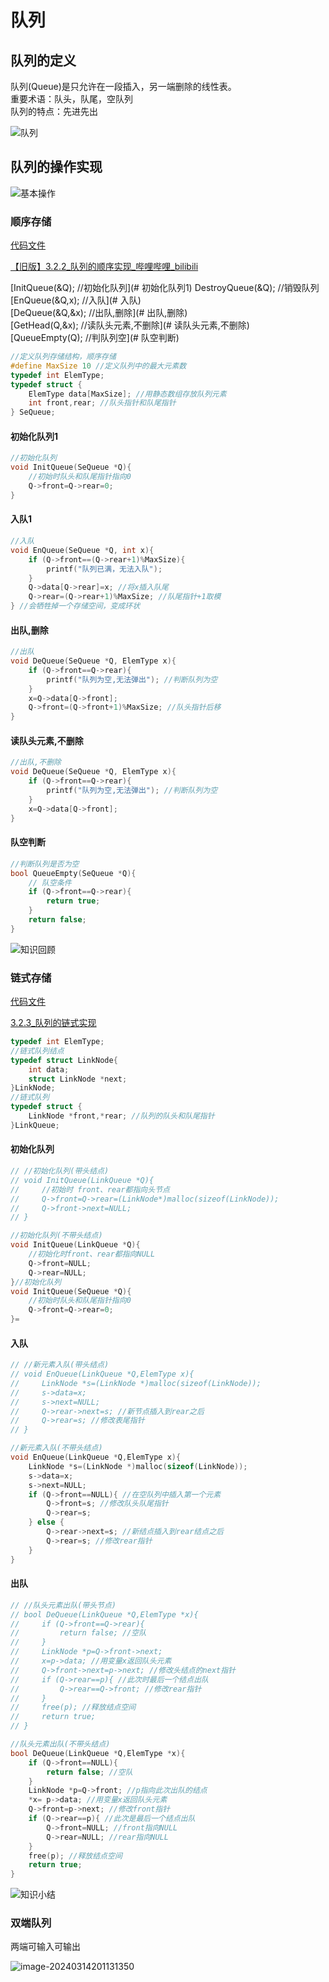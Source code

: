 # 队列

## 队列的定义

队列(Queue)是只允许在一段插入，另一端删除的线性表。  
重要术语：队头，队尾，空队列  
队列的特点：先进先出  

![队列](..\pig\uTools_1667308084074.png)

## 队列的操作实现

![基本操作](pig\uTools_1667308177595.png)  

### 顺序存储

[代码文件](test06.c)

[【旧版】3.2.2_队列的顺序实现_哔哩哔哩_bilibili](https://www.bilibili.com/video/BV1b7411N798/?p=23&spm_id_from=pageDriver&vd_source=d8c41d964364d416ff34bfa349ddc5ed)

[InitQueue(&Q); //初始化队列](# 初始化队列1)
DestroyQueue(&Q); //销毁队列  
[EnQueue(&Q,x);  //入队](# 入队)  
[DeQueue(&Q,&x);  //出队,删除](# 出队,删除)  
[GetHead(Q,&x); //读队头元素,不删除](# 读队头元素,不删除)  
[QueueEmpty(Q); //判队列空](# 队空判断)  

```   C
//定义队列存储结构，顺序存储
#define MaxSize 10 //定义队列中的最大元素数
typedef int ElemType;
typedef struct {
    ElemType data[MaxSize]; //用静态数组存放队列元素
    int front,rear; //队头指针和队尾指针
} SeQueue;
```

#### 初始化队列1

```   c
//初始化队列
void InitQueue(SeQueue *Q){
    //初始时队头和队尾指针指向0
    Q->front=Q->rear=0;
}
```

#### 入队1

```   c
//入队
void EnQueue(SeQueue *Q, int x){
    if (Q->front==(Q->rear+1)%MaxSize){
        printf("队列已满，无法入队");
    }
    Q->data[Q->rear]=x; //将x插入队尾
    Q->rear=(Q->rear+1)%MaxSize; //队尾指针+1取模
} //会牺牲掉一个存储空间，变成环状
```

#### 出队,删除

``` c
//出队
void DeQueue(SeQueue *Q, ElemType x){
    if (Q->front==Q->rear){
        printf("队列为空,无法弹出"); //判断队列为空
    } 
    x=Q->data[Q->front];
    Q->front=(Q->front+1)%MaxSize; //队头指针后移
}
```

#### 读队头元素,不删除

``` c
//出队,不删除
void DeQueue(SeQueue *Q, ElemType x){
    if (Q->front==Q->rear){
        printf("队列为空,无法弹出"); //判断队列为空
    } 
    x=Q->data[Q->front];
}
```

#### 队空判断

```CPP
//判断队列是否为空
bool QueueEmpty(SeQueue *Q){
    // 队空条件
    if (Q->front==Q->rear){
        return true;
    }
    return false;
}
```

![知识回顾](pig\uTools_1667570672943.png)  

### 链式存储

[代码文件](test07.c)  

[3.2.3_队列的链式实现](https://www.bilibili.com/video/BV1b7411N798/?p=24&share_source=copy_web&vd_source=395020a7fc341278a1ef88f78a5c57ba)

````CPP
typedef int ElemType;
//链式队列结点
typedef struct LinkNode{
    int data;
    struct LinkNode *next;
}LinkNode;
//链式队列
typedef struct {
    LinkNode *front,*rear; //队列的队头和队尾指针
}LinkQueue;
````

#### 初始化队列

```   c
// //初始化队列(带头结点)
// void InitQueue(LinkQueue *Q){
//     //初始时 front、rear都指向头节点
//     Q->front=Q->rear=(LinkNode*)malloc(sizeof(LinkNode));
//     Q->front->next=NULL;
// }

//初始化队列(不带头结点)
void InitQueue(LinkQueue *Q){
    //初始化时front、rear都指向NULL
    Q->front=NULL;
    Q->rear=NULL;
}//初始化队列
void InitQueue(SeQueue *Q){
    //初始时队头和队尾指针指向0
    Q->front=Q->rear=0;
}=
```

#### 入队

```   c
// //新元素入队(带头结点)
// void EnQueue(LinkQueue *Q,ElemType x){
//     LinkNode *s=(LinkNode *)malloc(sizeof(LinkNode));
//     s->data=x;
//     s->next=NULL;
//     Q->rear->next=s; //新节点插入到rear之后
//     Q->rear=s; //修改表尾指针
// }

//新元素入队(不带头结点)
void EnQueue(LinkQueue *Q,ElemType x){
    LinkNode *s=(LinkNode *)malloc(sizeof(LinkNode));
    s->data=x;
    s->next=NULL;
    if (Q->front==NULL){ //在空队列中插入第一个元素
        Q->front=s; //修改队头队尾指针
        Q->rear=s;
    } else {
        Q->rear->next=s; //新结点插入到rear结点之后
        Q->rear=s; //修改rear指针
    }
}
```

#### 出队

``` c
// //队头元素出队(带头节点)
// bool DeQueue(LinkQueue *Q,ElemType *x){
//     if (Q->front==Q->rear){
//         return false; //空队
//     }
//     LinkNode *p=Q->front->next;
//     x=p->data; //用变量x返回队头元素
//     Q->front->next=p->next; //修改头结点的next指针
//     if (Q->rear==p){ //此次时最后一个结点出队
//         Q->rear==Q->front; //修改rear指针
//     }
//     free(p); //释放结点空间
//     return true;
// }

//队头元素出队(不带头结点)
bool DeQueue(LinkQueue *Q,ElemType *x){
    if (Q->front==NULL){
        return false; //空队
    }
    LinkNode *p=Q->front; //p指向此次出队的结点
    *x= p->data; //用变量x返回队头元素
    Q->front=p->next; //修改front指针
    if (Q->rear==p){ //此次是最后一个结点出队
        Q->front=NULL; //front指向NULL
        Q->rear=NULL; //rear指向NULL
    }
    free(p); //释放结点空间
    return true;
}
```

![知识小结](pig\uTools_1667831500344.png)

### 双端队列

两端可输入可输出

![image-20240314201131350](./pig/image-20240314201131350.png)
